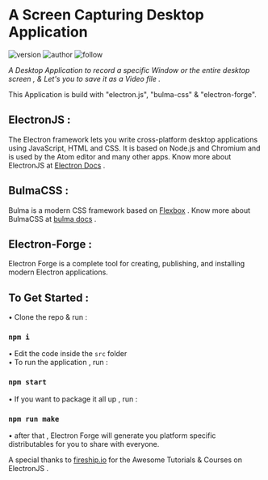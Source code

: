 # A Screen Capturing Desktop Application 
![version](https://img.shields.io/badge/version-1.0.0-orange.svg)
![author](https://img.shields.io/badge/Created--by-SumonRayy-blue)
![follow](https://img.shields.io/github/followers/SumonRayy?label=Follow&style=social)
<p> <i>A Desktop Application to record a specific Window or the entire desktop screen , & Let's you to save it as a Video file .</i></p> 
This Application is build with "electron.js", "bulma-css" & "electron-forge".


## ElectronJS : 
 The Electron framework lets you write cross-platform desktop applications using JavaScript, HTML and CSS. It is based on Node.js and Chromium and is used by the Atom editor and many other apps.
 Know more about ElectronJS at [Electron Docs](https://www.electronjs.org/docs) .
## BulmaCSS : 
 Bulma is a modern CSS framework based on [Flexbox](https://developer.mozilla.org/en-US/docs/Web/CSS/CSS_Flexible_Box_Layout/Using_CSS_flexible_boxes) .
 Know more about BulmaCSS at [bulma docs](https://bulma.io/documentation/) .
## Electron-Forge : 
 Electron Forge is a complete tool for creating, publishing, and installing modern Electron applications.

## To Get Started : 
• Clone the repo & run : 
### `npm i`
• Edit the code inside the `src` folder <br />
• To run the application , run : 
### `npm start`
• If you want to package it all up , run : 
### `npm run make`
• after that , Electron Forge will generate you platform specific distributables for you to share with everyone.

A special thanks to [fireship.io](https://fireship.io/) for the Awesome Tutorials & Courses on ElectronJS .

